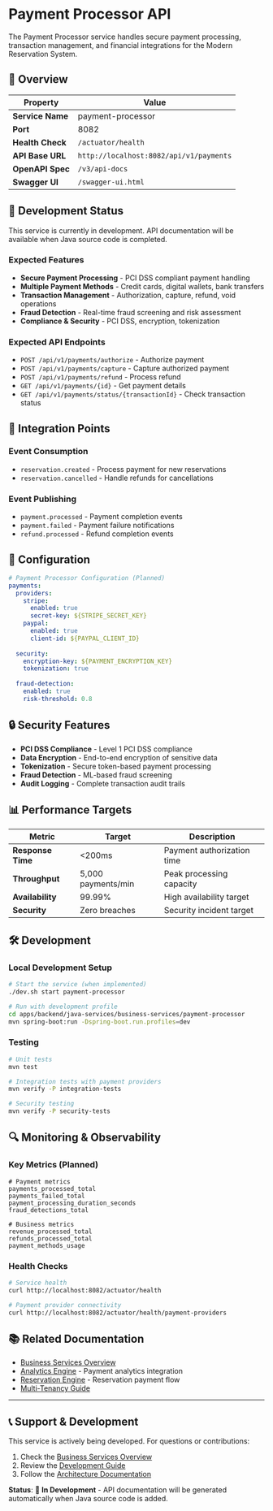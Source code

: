 # Payment Processor API

The Payment Processor service handles secure payment processing, transaction management, and financial integrations for the Modern Reservation System.

## 🎯 Overview

| Property | Value |
|----------|-------|
| **Service Name** | payment-processor |
| **Port** | 8082 |
| **Health Check** | `/actuator/health` |
| **API Base URL** | `http://localhost:8082/api/v1/payments` |
| **OpenAPI Spec** | `/v3/api-docs` |
| **Swagger UI** | `/swagger-ui.html` |

## 🚧 Development Status

This service is currently in development. API documentation will be available when Java source code is completed.

### Expected Features
- **Secure Payment Processing** - PCI DSS compliant payment handling
- **Multiple Payment Methods** - Credit cards, digital wallets, bank transfers
- **Transaction Management** - Authorization, capture, refund, void operations
- **Fraud Detection** - Real-time fraud screening and risk assessment
- **Compliance & Security** - PCI DSS, encryption, tokenization

### Expected API Endpoints
- `POST /api/v1/payments/authorize` - Authorize payment
- `POST /api/v1/payments/capture` - Capture authorized payment
- `POST /api/v1/payments/refund` - Process refund
- `GET /api/v1/payments/{id}` - Get payment details
- `GET /api/v1/payments/status/{transactionId}` - Check transaction status

## 🔌 Integration Points

### Event Consumption
- `reservation.created` - Process payment for new reservations
- `reservation.cancelled` - Handle refunds for cancellations

### Event Publishing
- `payment.processed` - Payment completion events
- `payment.failed` - Payment failure notifications
- `refund.processed` - Refund completion events

## 🔧 Configuration

```yaml
# Payment Processor Configuration (Planned)
payments:
  providers:
    stripe:
      enabled: true
      secret-key: ${STRIPE_SECRET_KEY}
    paypal:
      enabled: true
      client-id: ${PAYPAL_CLIENT_ID}
  
  security:
    encryption-key: ${PAYMENT_ENCRYPTION_KEY}
    tokenization: true
    
  fraud-detection:
    enabled: true
    risk-threshold: 0.8
```

## 🔒 Security Features

- **PCI DSS Compliance** - Level 1 PCI DSS compliance
- **Data Encryption** - End-to-end encryption of sensitive data
- **Tokenization** - Secure token-based payment processing
- **Fraud Detection** - ML-based fraud screening
- **Audit Logging** - Complete transaction audit trails

## 📊 Performance Targets

| Metric | Target | Description |
|--------|--------|-------------|
| **Response Time** | <200ms | Payment authorization time |
| **Throughput** | 5,000 payments/min | Peak processing capacity |
| **Availability** | 99.99% | High availability target |
| **Security** | Zero breaches | Security incident target |

## 🛠️ Development

### Local Development Setup
```bash
# Start the service (when implemented)
./dev.sh start payment-processor

# Run with development profile
cd apps/backend/java-services/business-services/payment-processor
mvn spring-boot:run -Dspring-boot.run.profiles=dev
```

### Testing
```bash
# Unit tests
mvn test

# Integration tests with payment providers
mvn verify -P integration-tests

# Security testing
mvn verify -P security-tests
```

## 🔍 Monitoring & Observability

### Key Metrics (Planned)
```
# Payment metrics
payments_processed_total
payments_failed_total
payment_processing_duration_seconds
fraud_detections_total

# Business metrics
revenue_processed_total
refunds_processed_total
payment_methods_usage
```

### Health Checks
```bash
# Service health
curl http://localhost:8082/actuator/health

# Payment provider connectivity
curl http://localhost:8082/actuator/health/payment-providers
```

## 📚 Related Documentation

- [Business Services Overview](../index.md)
- [Analytics Engine](../analytics-engine/) - Payment analytics integration
- [Reservation Engine](../reservation-engine/) - Reservation payment flow
- [Multi-Tenancy Guide](../../../MULTI_TENANCY.md)

---

## 📞 Support & Development

This service is actively being developed. For questions or contributions:

1. Check the [Business Services Overview](../index.md)
2. Review the [Development Guide](../../../guides/DEV_QUICK_REFERENCE.md)
3. Follow the [Architecture Documentation](../../../architecture/)

**Status**: 🚧 **In Development** - API documentation will be generated automatically when Java source code is added.